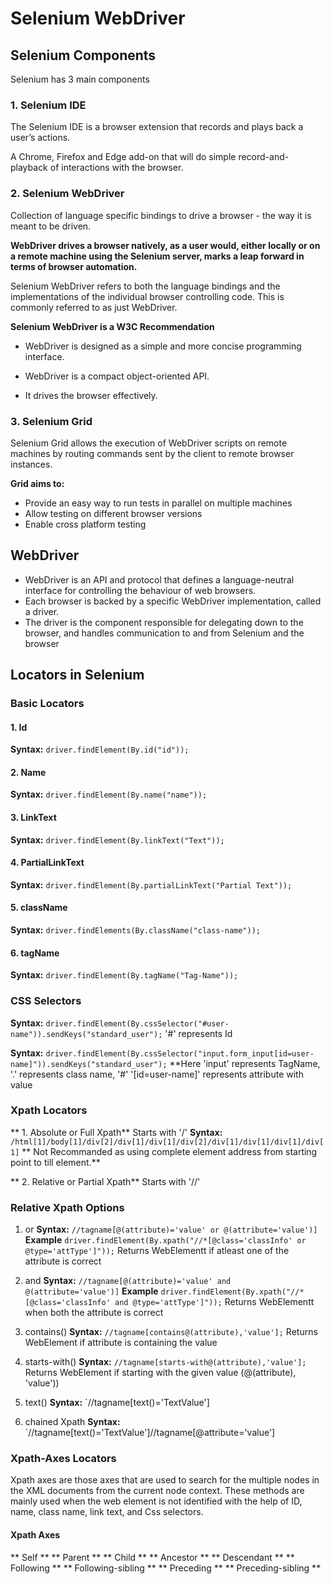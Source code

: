 # **Selenium WebDriver**
## **Selenium Components**
Selenium has 3 main components

### 1. **Selenium IDE**

The Selenium IDE is a browser extension that records and plays back a user’s actions.

A Chrome, Firefox and Edge add-on that will do simple record-and-playback of interactions with the browser.

### 2. **Selenium WebDriver**
 
 Collection of language specific bindings to drive a browser - the way it is meant to be driven.
 
**WebDriver drives a browser natively, as a user would, either locally or on a remote machine using the Selenium server, marks a leap forward in terms of browser automation.**
 
Selenium WebDriver refers to both the language bindings and the implementations of the individual browser controlling code. This is commonly referred to as just WebDriver.


**Selenium WebDriver is a W3C Recommendation**

* WebDriver is designed as a simple and more concise programming interface.

* WebDriver is a compact object-oriented API.

* It drives the browser effectively.


### 3. **Selenium Grid**

Selenium Grid allows the execution of WebDriver scripts on remote machines by routing commands sent by the client to remote browser instances.

**Grid aims to:**

* Provide an easy way to run tests in parallel on multiple machines
* Allow testing on different browser versions
* Enable cross platform testing

## **WebDriver** 
* WebDriver is an API and protocol that defines a language-neutral interface for controlling the behaviour of web browsers.
* Each browser is backed by a specific WebDriver implementation, called a driver. 
* The driver is the component responsible for delegating down to the browser, and handles communication to and from Selenium and the browser 

## Locators in Selenium

### Basic Locators    
#### 1. Id
**Syntax:** `driver.findElement(By.id("id"));`

#### 2. Name
**Syntax:** `driver.findElement(By.name("name"));`

#### 3. LinkText
**Syntax:** `driver.findElement(By.linkText("Text"));`

#### 4. PartialLinkText
**Syntax:** `driver.findElement(By.partialLinkText("Partial Text"));`

#### 5. className
**Syntax:** `driver.findElements(By.className("class-name"));`

#### 6. tagName
**Syntax:** `driver.findElement(By.tagName("Tag-Name"));`

### CSS Selectors
**Syntax:**	`driver.findElement(By.cssSelector("#user-name")).sendKeys("standard_user");`  '#' represents Id

**Syntax:** `driver.findElement(By.cssSelector("input.form_input[id=user-name]")).sendKeys("standard_user");`
**Here 'input' represents TagName, '.' represents class name, '#' '[id=user-name]' represents attribute with value

### Xpath Locators
** 1. Absolute or Full Xpath** Starts with '/' 
**Syntax:** `/html[1]/body[1]/div[2]/div[1]/div[1]/div[2]/div[1]/div[1]/div[1]/div[1]`
** Not Recommanded as using complete element address from starting point to till element.**

** 2. Relative or Partial Xpath** Starts with '//'
### Relative Xpath Options

1. or
**Syntax:** `//tagname[@(attribute)='value' or @(attribute='value')]`
**Example** `driver.findElement(By.xpath("//*[@class='classInfo' or @type='attType']"));`
Returns WebElementt if atleast one of the attribute is correct 

2. and
**Syntax:** `//tagname[@(attribute)='value' and @(attribute='value')]`
**Example** `driver.findElement(By.xpath("//*[@class='classInfo' and @type='attType']"));`
Returns WebElementt when both the attribute is correct 

3. contains()
**Syntax:** `//tagname[contains@(attribute),'value'];`
Returns WebElement if attribute is containing the value

4. starts-with()
**Syntax:** `//tagname[starts-with@(attribute),'value'];`
Returns WebElement if starting with the given value (@(attribute), 'value'))  

5. text()
**Syntax:** `//tagname[text()='TextValue']

6. chained Xpath
**Syntax:** `//tagname[text()='TextValue']//tagname[@attribute='value']

### Xpath-Axes Locators
Xpath axes are those axes that are used to search for the multiple nodes in the XML documents from the current node context.
These methods are mainly used when the web element is not identified with the help of ID, name, class name, link text, and Css selectors.

#### Xpath Axes 

** Self **
** Parent **
** Child **
** Ancestor **
** Descendant **
** Following **
** Following-sibling **
** Preceding **
** Preceding-sibling **